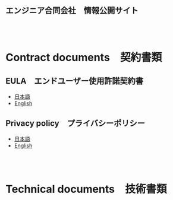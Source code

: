 ## エンジニア合同会社　情報公開サイト

<br><br>

# Contract documents　契約書類

## EULA　エンドユーザー使用許諾契約書

- [日本語](./EULA.md)
- [English](./EULA_en.md)

## Privacy policy　プライバシーポリシー

- [日本語](./PrivacyPolicy.md)
- [English](./PrivacyPolicy_en.md)

<br><br>

# Technical documents　技術書類
